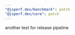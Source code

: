 ```yaml
---
"@jsperf.dev/benchmark": patch
"@jsperf.dev/core": patch
---
```


another test for release pipeline
